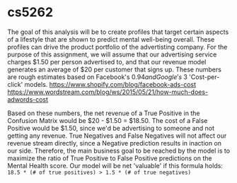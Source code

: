 # cs5262
The goal of this analysis will be to create profiles that target certain aspects of a lifestyle that are shown to predict mental well-being overall. These profiles can drive the product portfolio of the advertisting company.
For the purpose of this assignment, we will assume that our advertising service charges $1.50 per person advertised to, and that our revenue model generates an average of $20 per customer that signs up. These numbers are rough estimates based on Facebook's $0.94 and Google's ~$3 'Cost-per-click' models.
https://www.shopify.com/blog/facebook-ads-cost
https://www.wordstream.com/blog/ws/2015/05/21/how-much-does-adwords-cost

Based on these numbers, the net revenue of a True Positive in the Confusion Matrix would be $20 - $1.50 = $18.50. The cost of a False Positive would be $1.50, since we'd be advertising to someone and not getting any revenue. True Negatives and False Negatives will not affect our revenue stream directly, since a Negative prediction results in inaction on our side. Therefore, the main business goal to be reached by the model is to maximize the ratio of True Positive to False Positive predictions on the Mental Health score. Our model will be net 'valuable' if this formula holds:
`18.5 * (# of true positives) > 1.5 * (# of true negatives)`
